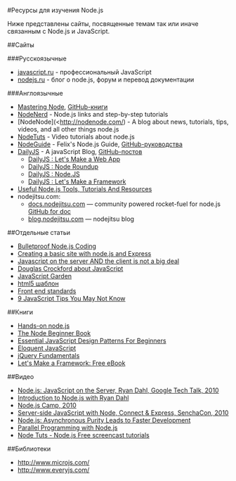 #Ресурсы для изучения Node.js

Ниже представлены сайты, посвященные темам так или иначе связанным с
Node.js и JavaScript.

##Сайты

###Русскоязычные

- [javascript.ru](http://javascript.ru) - профессиональный JavaScript
- [nodejs.ru](http://nodejs.ru) - блог о node.js, форум и перевод документации

###Англоязычные

- [Mastering Node](http://visionmedia.github.com/masteringnode/book.html), [GitHub-книги](https://github.com/visionmedia/masteringnode)
- [NodeNerd](http://nodenerd.net) - Node.js links and step-by-step tutorials
- [NodeNode](<http://nodenode.com/) - A blog about news, tutorials, tips, videos, and all other things node.js
- [NodeTuts](http://nodetuts.com) - Video tutorials about node.js
- [NodeGuide](http://nodeguide.com/) - Felix's Node.js Guide, [GitHub-руководства](https://github.com/felixge/nodeguide.com)
- [DailyJS](http://dailyjs.com) - A javaScript Blog, [GitHub-постов](https://github.com/alexyoung/dailyjs)
    - [DailyJS : Let's Make a Web App](http://dailyjs.com/tags.html#lmawa)
    - [DailyJS : Node Roundup](http://dailyjs.com/tags.html#node)
    - [DailyJS : Node.JS](http://dailyjs.com/tags.html#nodejs)
    - [DailyJS : Let's Make a Framework](http://dailyjs.com/tags.html#lmaf)
- [Useful Node.js Tools, Tutorials And Resources](http://coding.smashingmagazine.com/2011/09/16/useful-node-js-tools-tutorials-and-resources/)
- nodejitsu.com:
    - [docs.nodejitsu.com](http://docs.nodejitsu.com) — community powered rocket-fuel for node.js [GitHub for doc](https://github.com/nodejitsu/docs/)
    - [blog.nodejitsu.com](http://blog.nodejitsu.com) — nodejitsu blog

##Отдельные статьи

- [Bulletproof Node.js Coding](http://stella.laurenzo.org/2011/03/bulletproof-node-js-coding/)
- [Creating a basic site with node.js and Express](http://shapeshed.com/journal/creating-a-basic-site-with-node-and-express/)
- [Javascript on the server AND the client is not a big deal](http://blog.ianbicking.org/2011/03/30/js-on-server-and-client-is-not-a-big-deal/)
- [Douglas Crockford about JavaScript](http://www.crockford.com/javascript/)
- [JavaScript Garden](http://bonsaiden.github.com/JavaScript-Garden/)
- [html5 шаблон](http://html5boilerplate.com/)
- [Front end standards](http://yellowshoe.com.au/standards/)
- [9 JavaScript Tips You May Not Know](http://aymanh.com/9-javascript-tips-you-may-not-know)

##Книги

- [Hands-on node.js](http://nodetuts.com/handson-nodejs-book.html)
- [The Node Beginner Book](http://nodebeginner.org)
- [Essential JavaScript Design Patterns For Beginners](http://www.addyosmani.com/resources/essentialjsdesignpatterns/book/)
- [Eloquent JavaScript](http://eloquentjavascript.net)
- [jQuery Fundamentals](http://jqfundamentals.com/book/)
- [Let's Make a Framework: Free eBook](http://dailyjs.com/2010/12/02/framework-review/)

##Видео

- [Node.js: JavaScript on the Server, Ryan Dahl, Google Tech Talk, 2010](http://www.youtube.com/watch?v=F6k8lTrAE2g&feature=youtube_gdata)
- [Introduction to Node.js with Ryan Dahl](http://www.youtube.com/watch?v=jo_B4LTHi3I)
- [Node.js Camp, 2010](http://camp.nodejs.org/videos/)
- [Server-side JavaScript with Node, Connect & Express, SenchaCon, 2010](http://vimeo.com/18077379)
- [Node.js: Asynchronous Purity Leads to Faster Development](http://www.infoq.com/presentations/nodejs)
- [Parallel Programming with Node.js](http://www.infoq.com/presentations/Parallel-Programming-`with-Nodejs)
- [Node Tuts - Node.js Free screencast tutorials](http://nodetuts.com/tutorials/)

##Библиотеки

- <http://www.microjs.com/>
- <http://www.everyjs.com/>
